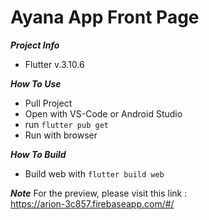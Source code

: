 # Ayana App Front Page
***Project Info***

- Flutter v.3.10.6

***How To Use***
- Pull Project 
- Open with VS-Code or Android Studio 
- run ```flutter pub get```
- Run with browser 


***How To Build***
- Build web with ```flutter build web```


***Note***
For the preview, please visit this link : 
<br>https://arion-3c857.firebaseapp.com/#/